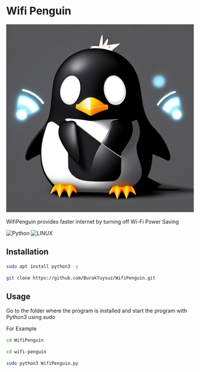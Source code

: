 # Wifi Penguin

![Logo](wifi-penguin/wifilogo.png)


WifiPenguin provides faster internet by turning off Wi-Fi Power Saving

![Python](https://img.shields.io/badge/python-3670A0?style=for-the-badge&logo=python&logoColor=ffdd54) ![LINUX](https://img.shields.io/badge/Linux-FCC624?style=for-the-badge&logo=linux&logoColor=black)

## Installation


```bash
sudo apt install python3 -y
```

```bash
git clone https://github.com/BurakTuysuz/WifiPenguin.git
```

## Usage

Go to the folder where the program is installed and start the program with Python3 using sudo

For Example

```bash
cd WifiPenguin
```

```bash
cd wifi-penguin
```

```bash
sudo python3 WifiPenguin.py
``` 
